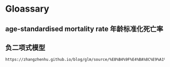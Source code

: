 # Gloassary

## age-standardised mortality rate 年龄标准化死亡率

## 负二项式模型
```
https://zhangzhenhu.github.io/blog/glm/source/%E8%B4%9F%E4%BA%8C%E9%A1%B9%E6%A8%A1%E5%9E%8B/content.html
```

